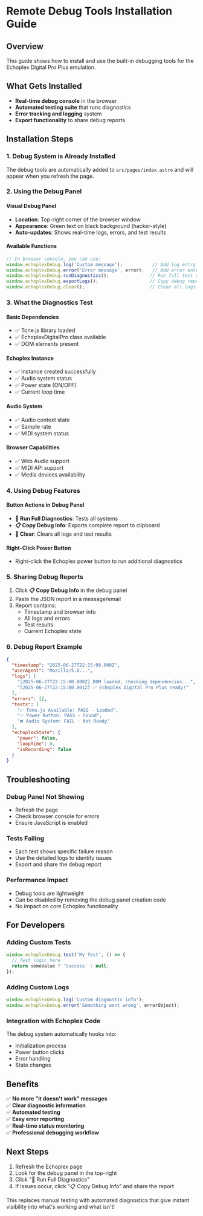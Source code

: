 # Remote Debug Tools Installation Guide

## Overview
This guide shows how to install and use the built-in debugging tools for the Echoplex Digital Pro Plus emulation.

## What Gets Installed
- **Real-time debug console** in the browser
- **Automated testing suite** that runs diagnostics
- **Error tracking and logging** system
- **Export functionality** to share debug reports

## Installation Steps

### 1. Debug System is Already Installed
The debug tools are automatically added to `src/pages/index.astro` and will appear when you refresh the page.

### 2. Using the Debug Panel

#### Visual Debug Panel
- **Location**: Top-right corner of the browser window
- **Appearance**: Green text on black background (hacker-style)
- **Auto-updates**: Shows real-time logs, errors, and test results

#### Available Functions

```javascript
// In browser console, you can use:
window.echoplexDebug.log('Custom message');           // Add log entry
window.echoplexDebug.error('Error message', error);   // Add error entry  
window.echoplexDebug.runDiagnostics();               // Run full test suite
window.echoplexDebug.exportLogs();                   // Copy debug report
window.echoplexDebug.clear();                        // Clear all logs
```

### 3. What the Diagnostics Test

#### Basic Dependencies
- ✅ Tone.js library loaded
- ✅ EchoplexDigitalPro class available
- ✅ DOM elements present

#### Echoplex Instance
- ✅ Instance created successfully
- ✅ Audio system status
- ✅ Power state (ON/OFF)
- ✅ Current loop time

#### Audio System
- ✅ Audio context state
- ✅ Sample rate
- ✅ MIDI system status

#### Browser Capabilities
- ✅ Web Audio support
- ✅ MIDI API support
- ✅ Media devices availability

### 4. Using Debug Features

#### Button Actions in Debug Panel
- **🔬 Run Full Diagnostics**: Tests all systems
- **📋 Copy Debug Info**: Exports complete report to clipboard
- **🧹 Clear**: Clears all logs and test results

#### Right-Click Power Button
- Right-click the Echoplex power button to run additional diagnostics

### 5. Sharing Debug Reports

1. Click **📋 Copy Debug Info** in the debug panel
2. Paste the JSON report in a message/email
3. Report contains:
   - Timestamp and browser info
   - All logs and errors
   - Test results
   - Current Echoplex state

### 6. Debug Report Example

```json
{
  "timestamp": "2025-06-27T22:15:00.000Z",
  "userAgent": "Mozilla/5.0...",
  "logs": [
    "[2025-06-27T22:15:00.000Z] DOM loaded, checking dependencies...",
    "[2025-06-27T22:15:00.001Z] ✅ Echoplex Digital Pro Plus ready!"
  ],
  "errors": [],
  "tests": [
    "✅ Tone.js Available: PASS - Loaded",
    "✅ Power Button: PASS - Found",
    "❌ Audio System: FAIL - Not Ready"
  ],
  "echoplexState": {
    "power": false,
    "loopTime": 0,
    "isRecording": false
  }
}
```

## Troubleshooting

### Debug Panel Not Showing
- Refresh the page
- Check browser console for errors
- Ensure JavaScript is enabled

### Tests Failing
- Each test shows specific failure reason
- Use the detailed logs to identify issues
- Export and share the debug report

### Performance Impact
- Debug tools are lightweight
- Can be disabled by removing the debug panel creation code
- No impact on core Echoplex functionality

## For Developers

### Adding Custom Tests
```javascript
window.echoplexDebug.test('My Test', () => {
  // Test logic here
  return someValue ? 'Success' : null;
});
```

### Adding Custom Logs
```javascript
window.echoplexDebug.log('Custom diagnostic info');
window.echoplexDebug.error('Something went wrong', errorObject);
```

### Integration with Echoplex Code
The debug system automatically hooks into:
- Initialization process
- Power button clicks  
- Error handling
- State changes

## Benefits

✅ **No more "it doesn't work" messages**  
✅ **Clear diagnostic information**  
✅ **Automated testing**  
✅ **Easy error reporting**  
✅ **Real-time status monitoring**  
✅ **Professional debugging workflow**  

## Next Steps

1. Refresh the Echoplex page
2. Look for the debug panel in the top-right
3. Click "🔬 Run Full Diagnostics"
4. If issues occur, click "📋 Copy Debug Info" and share the report

This replaces manual testing with automated diagnostics that give instant visibility into what's working and what isn't!